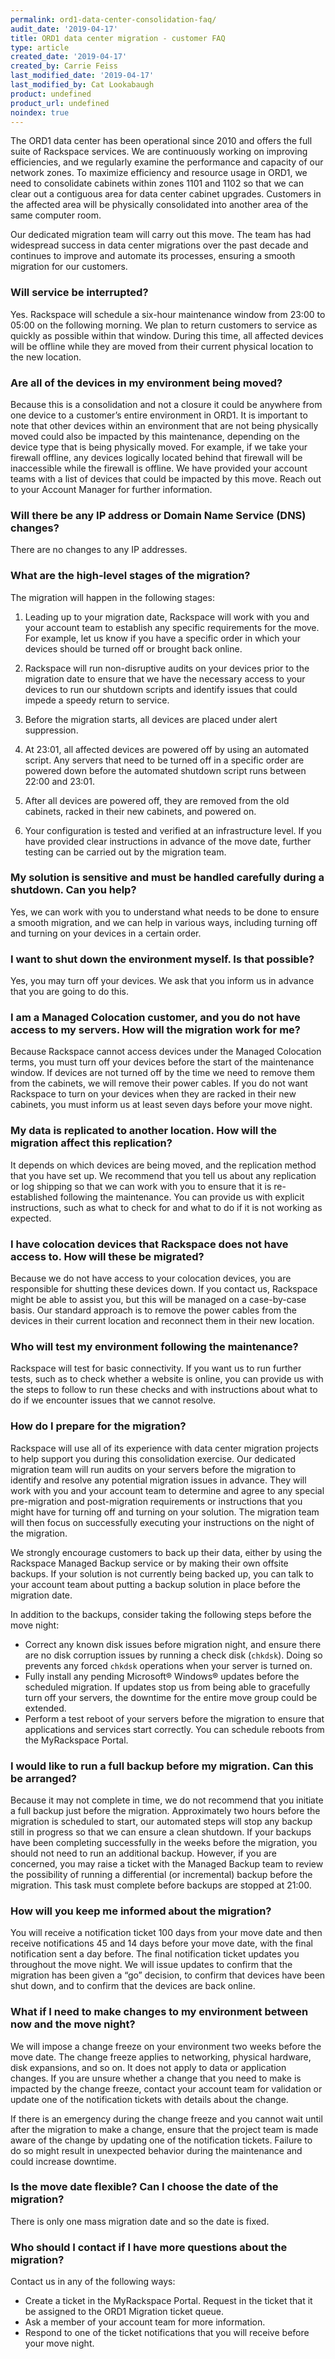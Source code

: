```yaml
---
permalink: ord1-data-center-consolidation-faq/
audit_date: '2019-04-17'
title: ORD1 data center migration - customer FAQ
type: article
created_date: '2019-04-17'
created_by: Carrie Feiss
last_modified_date: '2019-04-17'
last_modified_by: Cat Lookabaugh
product: undefined
product_url: undefined
noindex: true
---
```


The ORD1 data center has been operational since 2010 and offers the full suite
of Rackspace services. We are continuously working on improving efficiencies, and we
regularly examine the performance and capacity of our network zones. To
maximize efficiency and resource usage in ORD1, we need to consolidate cabinets
within zones 1101 and 1102 so that we can clear out a contiguous area for data center
cabinet upgrades. Customers in the affected area will be physically consolidated into
another area of the same computer room.

Our dedicated migration team will carry out this move. The team has had
widespread success in data center migrations over the past decade and continues
to improve and automate its processes, ensuring a smooth migration for our
customers.

### Will service be interrupted?

Yes. Rackspace will schedule a six-hour maintenance window from 23:00 to 05:00
on the following morning. We plan to return customers to service as quickly as
possible within that window. During this time, all affected devices will be
offline while they are moved from their current physical location to the new
location.

### Are all of the devices in my environment being moved?

Because this is a consolidation and not a closure it could be anywhere from 
one device to a customer’s entire environment in ORD1. It is important to note
that other devices within an environment that are not being physically moved could
also be impacted by this maintenance, depending on the device type that is being
physically moved. For example, if we take your firewall offline, any devices
logically located behind that firewall will be inaccessible while the firewall
is offline. We have provided your account teams with a list of devices that
could be impacted by this move. Reach out to your Account Manager for
further information.

### Will there be any IP address or Domain Name Service (DNS) changes?

There are no changes to any IP addresses.

### What are the high-level stages of the migration?

The migration will happen in the following stages:

1.	Leading up to your migration date, Rackspace will work with you and your account
team to establish any specific requirements for the move. For example, let us
know if you have a specific order in which your devices should be turned off or
brought back online.

2.	Rackspace will run non-disruptive audits on your devices prior to the
migration date to ensure that we have the necessary access to your devices to
run our shutdown scripts and identify issues that could impede a speedy return
to service.

3.	Before the migration starts, all devices are placed under alert suppression.

4.	At 23:01, all affected devices are powered off by using an automated script.
Any servers that need to be turned off in a specific order are powered down
before the automated shutdown script runs between 22:00 and 23:01.

5.	After all devices are powered off, they are removed from the old cabinets,
racked in their new cabinets, and powered on.

6.	Your configuration is tested and verified at an infrastructure level.
If you have provided clear instructions in advance of the move date, further
testing can be carried out by the migration team.


### My solution is sensitive and must be handled carefully during a shutdown. Can you help?

Yes, we can work with you to understand what needs to be done to ensure a
smooth migration, and we can help in various ways, including turning off and
turning on your devices in a certain order.

### I want to shut down the environment myself. Is that possible?

Yes, you may turn off your devices. We ask that you inform us in advance that
you are going to do this.

### I am a Managed Colocation customer, and you do not have access to my servers. How will the migration work for me?

Because Rackspace cannot access devices under the Managed Colocation terms, you
must turn off your devices before the start of the maintenance window. If devices
are not turned off by the time we need to remove them from the cabinets, we will
remove their power cables. If you do not want Rackspace to turn on your devices
when they are racked in their new cabinets, you must inform us at least seven
days before your move night.

### My data is replicated to another location. How will the migration affect this replication?

It depends on which devices are being moved, and the replication method that you
have set up. We recommend that you tell us about any replication or log shipping
so that we can work with you to ensure that it is re-established following the
maintenance. You can provide us with explicit instructions, such as what to
check for and what to do if it is not working as expected.

### I have colocation devices that Rackspace does not have access to. How will these be migrated?

Because we do not have access to your colocation devices, you are responsible
for shutting these devices down. If you contact us, Rackspace might be able to
assist you, but this will be managed on a case-by-case basis. Our standard
approach is to remove the power cables from the devices in their current
location and reconnect them in their new location.

### Who will test my environment following the maintenance?

Rackspace will test for basic connectivity. If you want us to run further tests,
such as to check whether a website is online, you can provide us with the steps
to follow to run these checks and with instructions about what to do if we
encounter issues that we cannot resolve.

### How do I prepare for the migration?

Rackspace will use all of its experience with data center migration projects to
help support you during this consolidation exercise. Our dedicated migration
team will run audits on your servers before the migration to identify and resolve
any potential migration issues in advance. They will work with you and your
account team to determine and agree to any special pre-migration and
post-migration requirements or instructions that you might have for turning off and
turning on your solution. The migration team will then focus on successfully
executing your instructions on the night of the migration.

We strongly encourage customers to back up their data, either by using the
Rackspace Managed Backup service or by making their own offsite backups. If your
solution is not currently being backed up, you can talk to your account team
about putting a backup solution in place before the migration date.

In addition to the backups, consider taking the following steps before the move
night:

- Correct any known disk issues before migration night, and ensure there are no
disk corruption issues by running a check disk (`chkdsk`). Doing so prevents
any forced `chkdsk` operations when your server is turned on.
- Fully install any pending Microsoft&reg; Windows&reg; updates before the scheduled
migration. If updates stop us from being able to gracefully turn off your servers,
the downtime for the entire move group could be extended.
- Perform a test reboot of your servers before the migration to ensure that
applications and services start correctly. You can schedule reboots from the
MyRackspace Portal.

### I would like to run a full backup before my migration. Can this be arranged?

Because it may not complete in time, we do not recommend that you initiate a
full backup just before the migration. Approximately two hours before the
migration is scheduled to start, our automated steps will stop any backup still
in progress so that we can ensure a clean shutdown. If your backups have been
completing successfully in the weeks before the migration, you should not need
to run an additional backup. However, if you are concerned, you may raise a
ticket with the Managed Backup team to review the possibility of running a
differential (or incremental) backup before the migration. This task must complete
before backups are stopped at 21:00.

### How will you keep me informed about the migration?

You will receive a notification ticket 100 days from your move date and then
receive notifications 45 and 14 days before your move date, with the final
notification sent a day before. The final notification ticket updates you
throughout the move night. We will issue updates to confirm that the migration
has been given a “go” decision, to confirm that devices have been shut down,
and to confirm that the devices are back online.

### What if I need to make changes to my environment between now and the move night?

We will impose a change freeze on your environment two weeks before the move
date. The change freeze applies to networking, physical hardware, disk expansions,
and so on. It does not apply to data or application changes. If you are unsure
whether a change that you need to make is impacted by the change freeze, contact
your account team for validation or update one of the notification tickets with
details about the change.

If there is an emergency during the change freeze and you cannot wait until
after the migration to make a change, ensure that the project team is made aware
of the change by updating one of the notification tickets. Failure to do so
might result in unexpected behavior during the maintenance and could increase
downtime.

### Is the move date flexible? Can I choose the date of the migration?

There is only one mass migration date and so the date is fixed.

### Who should I contact if I have more questions about the migration?

Contact us in any of the following ways:

-   Create a ticket in the MyRackspace Portal. Request in the ticket that it
    be assigned to the ORD1 Migration ticket queue.
-   Ask a member of your account team for more information.
-   Respond to one of the ticket notifications that you will receive before
    your move night.
